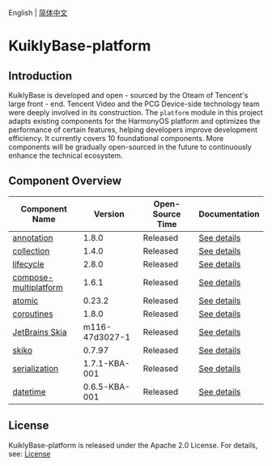 English | [简体中文](./README-zh_CN.md)

# KuiklyBase-platform

## Introduction
KuiklyBase is developed and open - sourced by the Oteam of Tencent's large front - end. Tencent Video and the PCG Device-side technology team were deeply involved in its construction. The `platform` module in this project adapts existing components for the HarmonyOS platform and optimizes the performance of certain features, helping developers improve development efficiency. It currently covers 10 foundational components. More components will be gradually open-sourced in the future to continuously enhance the technical ecosystem.

## Component Overview
| Component Name                                                          | Version | Open-Source Time | Documentation                                  |
|-------------------------------------------------------------------------|------|----------|------------------------------------------------|
| [annotation](https://github.com/androidx/androidx)                      | 1.8.0 | Released | [See details](androidx.annotation/README.md)   |
| [collection](https://github.com/androidx/androidx)                      | 1.4.0 | Released | [See details](androidx.collection/README.md)   |
| [lifecycle](https://github.com/androidx/androidx)                       | 2.8.0 | Released | [See details](androidx.lifecycle/README.md)    |
| [compose-multiplatform](https://github.com/JetBrains/compose-multiplatform) | 1.6.1 | Released | [See details](compose-multiplatform/README.md) |
| [atomic](https://github.com/Kotlin/kotlinx.atomicfu.git)                | 0.23.2 | Released | [See details](kotlinx.atomicfu/README.md)      |
| [coroutines](https://github.com/Kotlin/kotlinx.coroutines)              | 1.8.0 | Released | [See details](kotlinx.coroutines/README.md)    |
| [JetBrains Skia](https://github.com/JetBrains/skia-pack)                | m116-47d3027-1 | Released | [See details](skia/README.md)                  |
| [skiko](https://github.com/JetBrains/skiko) | 0.7.97 | Released | [See details](skiko/README.md)                 |
| [serialization](https://github.com/Kotlin/kotlinx.serialization) | 1.7.1-KBA-001 | Released | [See details](kotlinx.serialization/README.md) |
| [datetime](https://github.com/Kotlin/kotlinx-datetime) | 0.6.5-KBA-001 | Released | [See details](kotlinx.datetime/README.md)      |

## License
KuiklyBase-platform is released under the Apache 2.0 License. For details, see: [License](License)